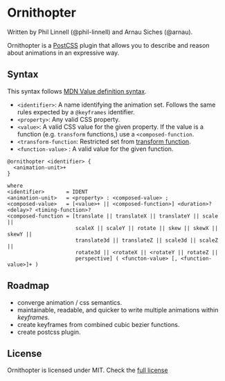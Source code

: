 # Ornithopter

Written by Phil Linnell (@phil-linnell) and Arnau Siches (@arnau).

Ornithopter is a [PostCSS](https://github.com/postcss/postcss) plugin that
allows you to describe and reason about animations in an expressive way.


## Syntax

This syntax follows [MDN Value definition syntax](https://developer.mozilla.org/en-US/docs/Web/CSS/Value_definition_syntax).

* `<identifier>`: A name identifying the animation set.  Follows the same rules expected by a `@keyframes` identifier.
* `<property>`: Any valid CSS property.
* `<value>`: A valid CSS value for the given property. If the value is a function (e.g. `transform` functions,) use a `<composed-function`.
* `<transform-function`: Restricted set from [transform function](https://developer.mozilla.org/en-US/docs/Web/CSS/transform#Syntax).
* `<function-value>` : A valid value for the given function.

```
@ornithopter <identifier> {
  <animation-unit>+
}

where
<identifier>       = IDENT
<animation-unit>   = <property> : <composed-value> ;
<composed-value>   = [<value>+ || <composed-function>] <duration>? <delay>? <timing-function>?
<composed-function = [translate || translateX || translateY || scale ||
                      scaleX || scaleY || rotate || skew || skewX || skewY ||
                      translate3d || translateZ || scale3d || scaleZ ||
                      rotate3d || <rotateX || <rotateY || rotateZ ||
                      perspective] ( <functon-value> [, <function-value>]+ )
```



## Roadmap

* converge animation / css semantics.
* maintainable, readable, and quicker to write multiple animations within _keyframes_.
* create keyframes from combined cubic bezier functions.
* create postcss plugin.


## License

Ornithopter is licensed under MIT. Check the [full license](./LICENSE)
